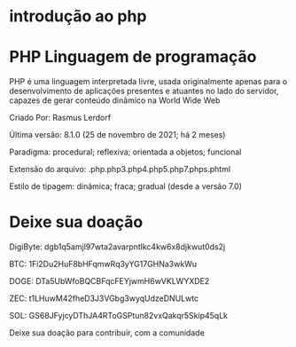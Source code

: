 # introdução ao php 

# PHP Linguagem de programação

PHP é uma linguagem interpretada livre, usada originalmente apenas para o desenvolvimento de aplicações presentes e atuantes no lado do servidor, capazes de gerar conteúdo dinâmico na World Wide Web


Criado Por: Rasmus Lerdorf

Última versão: 8.1.0 (25 de novembro de 2021; há 2 meses)

Paradigma: procedural; reflexiva; orientada a objetos; funcional

Extensão do arquivo: .php.php3.php4.php5.php7.phps.phtml


Estilo de tipagem: dinâmica; fraca; gradual (desde a versão 7.0)

# Deixe sua doação

DigiByte: dgb1q5amjl97wta2avarpntlkc4kw6x8djkwut0ds2j

BTC: 1Fi2Du2HuF8bHFqmwRq3yYG17GHNa3wkWu

DOGE: DTa5UbWfoBQCBFqcFEYjwmH6wVKLWYXDE2

ZEC: t1LHuwM42fheD3J3VGbg3wyqUdzeDNULwtc

SOL: GS68JFyjcyDThJA4RToGSPtun82vxQakqr5Skip45qLk

Deixe sua doação para contribuir, com a comunidade

